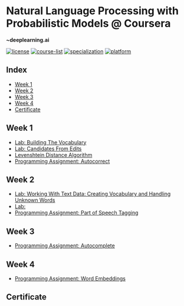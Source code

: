 # Natural Language Processing with Probabilistic Models @ Coursera
__~deeplearning.ai__   

[![license](https://img.shields.io/badge/LICENSE-MIT-<COLOR>.svg)](LICENSE)
[![course-list](https://img.shields.io/badge/course-list-1f72ff.svg)](https://github.com/anishLearnsToCode/course-list)
[![specialization](https://img.shields.io/badge/specialization-Natural%20Language%20Procesing-1f72ff.svg)](https://github.com/anishLearnsToCode/nlp-deeplearning-ai)
[![platform](https://img.shields.io/badge/platform-Coursera-1f008f.svg)](https://www.coursera.org/learn/probabilistic-models-in-nlp)

## Index
- [Week 1](#week-1)
- [Week 2](#week-2)
- [Week 3](#week-3)
- [Week 4](#week-4)
- [Certificate](#certificate)

## Week 1
- [Lab: Building The Vocabulary](week_1/building-the-vocabulary.ipynb)
- [Lab: Candidates From Edits](week_1/candidates-from-edits.ipynb)
- [Levenshtein Distance Algorithm](week_1/minimum_edit_distance.py)
- [Programming Assignment: Autocorrect](week_1/assignment/auto-correct.ipynb)

## Week 2
- [Lab: Working With Text Data: Creating Vocabulary and Handling Unknown Words](week_2/creating-vocabulary-and-handling-unknown-words.ipynb)
- [Lab: ]()
- [Programming Assignment: Part of Speech Tagging]()

## Week 3
- [Programming Assignment: Autocomplete]()

## Week 4
- [Programming Assignment: Word Embeddings]()

## Certificate
